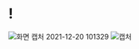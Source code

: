 # !
![화면 캡처 2021-12-20 101329](https://user-images.githubusercontent.com/89058117/146698509-2b4fb5c8-333a-403a-b7da-c07b23668026.png)
![캡처](https://user-images.githubusercontent.com/89058117/146698511-44013f86-68f9-4ca0-9609-13ddaa06471f.PNG)
